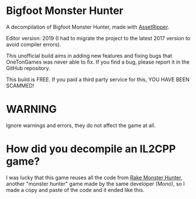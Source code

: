 # Bigfoot Monster Hunter
A decompilation of Bigfoot Monster Hunter, made with [AssetRipper](https://github.com/AssetRipper/AssetRipper).

Editor version: 2019 (I had to migrate the project to the latest 2017 version to avoid compiler errors).

This unofficial build aims in adding new features and fixing bugs that OneTonGames was never able to fix.
If you find a bug, please report it in the GitHub repository.

This build is FREE. If you paid a third party service for this, YOU HAVE BEEN SCAMMED!

# WARNING
Ignore warnings and errors, they do not affect the game at all.

# How did you decompile an IL2CPP game?
I was lucky that this game reuses all the code from [Rake Monster Hunter](https://github.com/lvplay2/Rake-Monster-Hunter), another "monster hunter" game made by the same developer (Mono), so I made a copy and paste of the code and it ended like this.